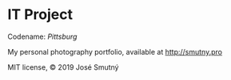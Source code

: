 # IT Project

Codename: <i>Pittsburg</i>

My personal photography portfolio, available at http://smutny.pro

MIT license, © 2019 José Smutný
